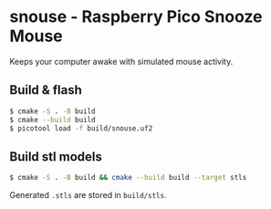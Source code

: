 # snouse - Raspberry Pico Snooze Mouse
Keeps your computer awake with simulated mouse activity.

## Build & flash
```sh
$ cmake -S . -B build
$ cmake --build build
$ picotool load -f build/snouse.uf2
```

## Build stl models
```sh
$ cmake -S . -B build && cmake --build build --target stls
```
Generated `.stls` are stored in `build/stls`.
